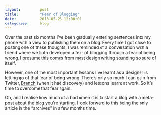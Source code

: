 ```yaml
---
layout:         post
title:          "Fear of Blogging"
date:           2013-05-26 12:00:00
categories:     blog
---
```


Over the past six months I’ve been gradually entering sentences into my phone with a view to publishing them on a blog. Every time I got close to posting one of these thoughts, I was reminded of a conversation with a friend where we both developed a fear of blogging through a fear of being wrong. I presume this comes from most design writing sounding so sure of itself.

However, one of the most important lessons I’ve learnt as a designer is letting go of that fear of being wrong. There’s only so much I can gain from Twitter, [Branch](http://www.branch.com/) (when it had discovery) and lessons learnt at work. So it’s time to overcome that fear again.

Oh, and I realise how much of a bad omen it is to start a blog with a meta-post about the blog you’re starting. I look forward to this being the only article in the “archives” in a few months time.
